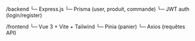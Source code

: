 /backend
  └─ Express.js
     └─ Prisma (user, produit, commande)
     └─ JWT auth (login/register)

 /frontend
   └─ Vue 3 + Vite + Tailwind
   └─ Pinia (panier)
   └─ Axios (requêtes API)
